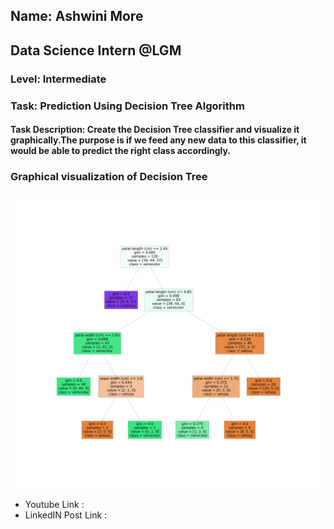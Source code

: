 ## Name: Ashwini More
## Data Science Intern @LGM
### Level: Intermediate

### Task: Prediction Using Decision Tree Algorithm

#### Task Description: Create the Decision Tree classifier and visualize it graphically.The purpose is if we feed any new data to this classifier, it would be able to  predict the right class accordingly. 

### Graphical visualization of Decision Tree
![test_img](decisionTree.png)


- Youtube Link : 
- LinkedIN Post Link :

